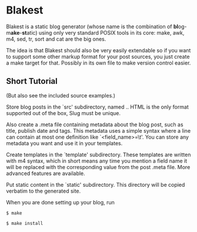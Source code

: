 
# Blakest

Blakest is a static blog generator (whose name is the combination of
**bl**og-m**ake**-**st**atic) using only very standard POSIX tools in its core:
make, awk, m4, sed, tr, sort and cat are the big ones.

The idea is that Blakest should also be very easily extendable so if you want to
support some other markup format for your post sources, you just create a make
target for that. Possibly in its own file to make version control easier.


## Short Tutorial

(But also see the included source examples.)

Store blog posts in the `src' subdirectory, named <slug>.<format>.  HTML is the
only format supported out of the box, Slug must be unique.

Also create a <slug>.meta file containing metadata about the blog post, such as
title, publish date and tags. This metadata uses a simple syntax where a line
can contain at most one definition like `<field_name>=\t<value>'. You can store
any metadata you want and use it in your templates.

Create templates in the `template' subdirectory. These templates are written
with m4 syntax, which in short means any time you mention a field name it will
be replaced with the corresponding value from the post .meta file. More advanced
features are available.

Put static content in the `static' subdirectory. This directory will be copied
verbatim to the generated site.

When you are done setting up your blog, run

    $ make

    $ make install


